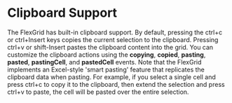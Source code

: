 Clipboard Support
=================

The FlexGrid has built-in clipboard support. By default, pressing the ctrl+c or ctrl+Insert keys copies the current selection to the clipboard. Pressing ctrl+v or shift-Insert pastes the clipboard content into the grid. You can customize the clipboard actions using the **copying**, **copied**, **pasting**, **pasted**, **pastingCell**, and **pastedCell** events. Note that the FlexGrid implements an Excel-style 'smart pasting' feature that replicates the clipboard data when pasting. For example, if you select a single cell and press ctrl+c to copy it to the clipboard, then extend the selection and press ctrl+v to paste, the cell will be pasted over the entire selection.